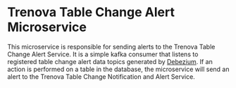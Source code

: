 # Trenova Table Change Alert Microservice

This microservice is responsible for sending alerts to the Trenova Table Change Alert Service. It is a simple kafka consumer that listens to registered table change alert data topics generated by [Debezium](https://debezium.io/). If an action is performed on a table in the database, the microservice will send an alert to the Trenova Table Change Notification and Alert Service.

